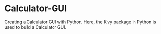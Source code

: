 # Calculator-GUI
Creating a Calculator GUI with Python. Here, the Kivy package in Python is used to build a Calculator GUI.

